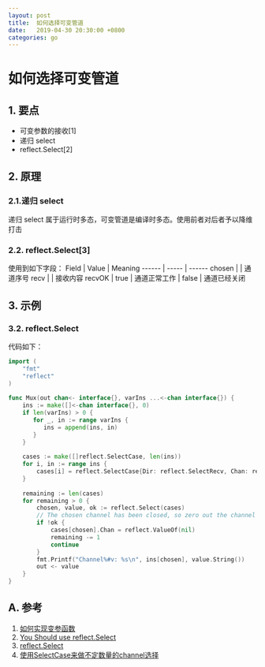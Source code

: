 ```yaml
---
layout: post
title:  如何选择可变管道
date:   2019-04-30 20:30:00 +0800
categories: go
---
```


# 如何选择可变管道

## 1. 要点

+ 可变参数的接收[1]
+ 递归 select
+ reflect.Select[2]

## 2. 原理

### 2.1.递归 select
递归 select 属于运行时多态，可变管道是编译时多态。使用前者对后者予以降维打击

### 2.2. reflect.Select[3]

使用到如下字段：
Field  | Value | Meaning
------ | ----- | ------
chosen |       | 通道序号
recv   |       | 接收内容
recvOK | true  | 通道正常工作
       | false | 通道已经关闭

## 3. 示例

### 3.2. reflect.Select

代码如下：
```go
import (
    "fmt"
    "reflect"
)
 
func Mux(out chan<- interface{}, varIns ...<-chan interface{}) {
    ins := make([]<-chan interface{}, 0)
    if len(varIns) > 0 {
       for _, in := range varIns {
          ins = append(ins, in)
       }
    }
    
    cases := make([]reflect.SelectCase, len(ins))
    for i, in := range ins {
        cases[i] = reflect.SelectCase{Dir: reflect.SelectRecv, Chan: reflect.ValueOf(in)}
    }
    
    remaining := len(cases)
    for remaining > 0 {
        chosen, value, ok := reflect.Select(cases)
        // The chosen channel has been closed, so zero out the channel to disable the case
        if !ok {
            cases[chosen].Chan = reflect.ValueOf(nil)
            remaining -= 1
            continue
        }
        fmt.Printf("Channel%#v: %s\n", ins[chosen], value.String())
        out <- value
    }
}
```

## A. 参考
1. [如何实现变参函数](https://zhagn1career.github.io/go/2019/02/14/how-to-handle-variadic-function.html)
2. [You Should use reflect.Select](https://stackoverflow.com/questions/19992334/how-to-listen-to-n-channels-dynamic-select-statement)
3. [reflect.Select](https://golang.org/pkg/reflect/#Select)
4. [使用SelectCase来做不定数量的channel选择](http://tevic.github.io/2016/05/10/select-case/)
